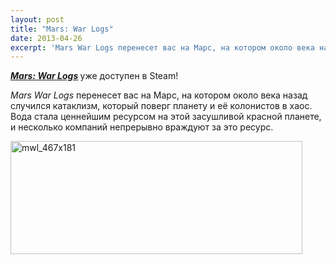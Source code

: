 ```yaml
---
layout: post
title: "Mars: War Logs"
date: 2013-04-26
excerpt: 'Mars War Logs перенесет вас на Марс, на котором около века назад случился катаклизм, который поверг планету и её колонистов в хаос. Вода стала ценнейшим ресурсом на этой засушливой красной планете, и несколько компаний непрерывно враждуют за это ресурс.'
---
```


<em><strong><a href="http://store.steampowered.com/app/232750/" target="_blank">Mars: War Logs</a></strong></em><strong> </strong>уже доступен в Steam!

<em>Mars War Logs</em> перенесет вас на Марс, на котором около века назад случился катаклизм, который поверг планету и её колонистов в хаос. Вода стала ценнейшим ресурсом на этой засушливой красной планете, и несколько компаний непрерывно враждуют за это ресурс.

<a href="http://store.steampowered.com/app/232750/" target="_blank"><img class="aligncenter size-full wp-image-2179" alt="mwl_467x181" src="http://gamersoul.ru/wp-content/uploads/2013/04/mwl_467x181.jpg" width="467" height="181" /></a>